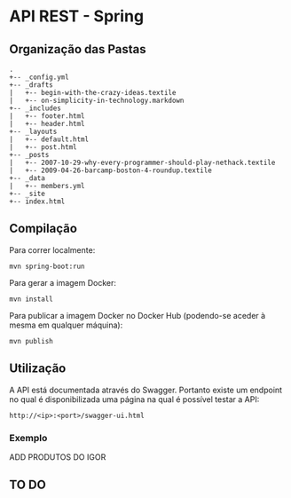 # API REST - Spring

## Organização das Pastas


````
.
+-- _config.yml
+-- _drafts
|   +-- begin-with-the-crazy-ideas.textile
|   +-- on-simplicity-in-technology.markdown
+-- _includes
|   +-- footer.html
|   +-- header.html
+-- _layouts
|   +-- default.html
|   +-- post.html
+-- _posts
|   +-- 2007-10-29-why-every-programmer-should-play-nethack.textile
|   +-- 2009-04-26-barcamp-boston-4-roundup.textile
+-- _data
|   +-- members.yml
+-- _site
+-- index.html

````


## Compilação

Para correr localmente:

```
mvn spring-boot:run
```

Para gerar a imagem Docker:

```
mvn install
```

Para publicar a imagem Docker no Docker Hub (podendo-se aceder à mesma em qualquer máquina):

```
mvn publish
```

## Utilização

A API está documentada através do Swagger. Portanto existe um endpoint no qual é disponibilizada uma página na qual é possível testar a API:

```
http://<ip>:<port>/swagger-ui.html
```
### Exemplo

ADD PRODUTOS DO IGOR 



## TO DO
